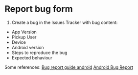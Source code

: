 # Report bug form

1. Create a bug in the Issues Tracker with bug content:

* App Version
* Pickup User
* Device
* Android version
* Steps to reproduce the bug
* Expected behaviour

Some references:
[Bug report guide android](https://source.android.com/source/report-bugs.html)
[Android Bug Report](https://code.google.com/p/android/issues/entry?template=Developer%20bug%20report)
